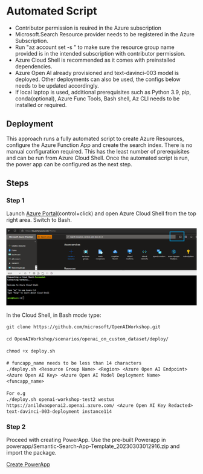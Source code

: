 # Automated Script

* Contributor permission is reuired in the Azure subscription
* Microsoft.Search Resource provider needs to be registered in the Azure Subscription. 
* Run "az account set -s <subscription id>" to make sure the resource group name provided is in the intended subscription with contributor permission.
* Azure Cloud Shell is recommended as it comes with preinstalled dependencies. 
* Azure Open AI already provisioned and text-davinci-003 model is deployed. Other deployments can also be used, the configs below needs to be updated accordingly.  
* If local laptop is used, additional prerequisites such as Python 3.9, pip, conda(optional), Azure Func Tools, Bash shell, Az CLI needs to be installed or required. 


## Deployment

This approach runs a fully automated script to create Azure Resources, configure the Azure Function App and create the search index. There is no manual configuration required. This has the least number of prerequisites and can be run from Azure Cloud Shell. 
Once the automated script is run, the power app can be configured as the next step. 


## Steps

### Step 1
Launch [Azure Portal](https://portal.azure.com)(control+click) and open Azure Cloud Shell from the top right area. Switch to Bash.

![Azure Cloud Shell](../../documents/media/AzureCloudShell.png)

In the Cloud Shell, in Bash mode type:

    git clone https://github.com/microsoft/OpenAIWorkshop.git

    cd OpenAIWorkshop/scenarios/openai_on_custom_dataset/deploy/

    chmod +x deploy.sh
    
    # funcapp_name needs to be less than 14 characters
    ./deploy.sh <Resource Group Name> <Region> <Azure Open AI Endpoint> <Azure Open AI Key> <Azure Open AI Model Deployment Name> <funcapp_name>

    For e.g 
    ./deploy.sh openai-workshop-test2 westus  https://anildwaopenai2.openai.azure.com/ <Azure Open AI Key Redacted> text-davinci-003-deployment instance114



### Step 2
Proceed with creating PowerApp. Use the pre-built Powerapp in powerapp/Semantic-Search-App-Template_20230303012916.zip and import the package.

[Create PowerApp](PowerApp.md)